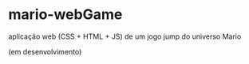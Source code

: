 # mario-webGame

aplicação web (CSS + HTML + JS) de um jogo jump do universo Mario

(em desenvolvimento)
